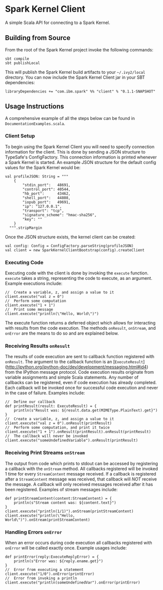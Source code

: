 # Spark Kernel Client

A simple Scala API for connecting to a Spark Kernel.

## Building from Source

From the root of the Spark Kernel project invoke the following commands: 
```
sbt compile
sbt publishLocal
```

This will publish the Spark Kernel build artifacts to your `~/.ivy2/local`
directory. You can now include the Spark Kernel Client jar in your SBT 
dependencies:

```
libraryDependencies += "com.ibm.spark" %% "client" % "0.1.1-SNAPSHOT"
```

## Usage Instructions

A comprehensive example of all the steps below can be found in 
`DocumentationExamples.scala`.

### Client Setup

To begin using the Spark Kernel Client you will need to specify connection 
information for the client. This is done by sending a JSON structure to 
TypeSafe's ConfigFactory. This connection information is printed whenever a 
Spark Kernel is started. An example JSON structure for the default config values
for the Spark Kernel would be:

```
val profileJSON: String = """
    {
        "stdin_port":   48691,
        "control_port": 40544,
        "hb_port":      43462,
        "shell_port":   44808,
        "iopub_port":   49691,
        "ip": "127.0.0.1",
        "transport": "tcp",
        "signature_scheme": "hmac-sha256",
        "key": ""
    }
  """.stripMargin
```

Once the JSON structure exists, the kernel client can be created:

```
val config: Config = ConfigFactory.parseString(profileJSON)
val client = new SparkKernelClientBootstrap(config).createClient
```

### Executing Code

Executing code with the client is done by invoking the `execute` function. 
`execute` takes a string, representing the code to execute, as an argument. 
Example executions include:
 
```
//  Create a variable, z, and assign a value to it
client.execute("val z = 0")
//  Perform some computation 
client.execute("1 + 1")
//  Print some message 
client.execute("println(\"Hello, World\")")
```

The execute function returns a deferred object which allows for interacting
with results from the code execution. The methods `onResult`, `onStream`, and 
`onError` are the means to do so and are explained below.

### Receiving Results `onResult`

The results of code execution are sent to callback function registered with
`onResult`. The argument to the callback function is an [`ExecuteResult`]
(http://ipython.org/ipython-doc/dev/development/messaging.html#id4) from the
IPython message protocol. Code execution results originate from variable 
assignments and simple Scala statements. Any number of callbacks can be 
registered, even if code execution has already completed. Each callback will be 
invoked once for successful code execution and never in the case of failure. 
Examples include:  

```
//  Define our callback
def printResult(result: ExecuteResult) = {
    println(s"Result was: ${result.data.get(MIMEType.PlainText).get}")
}
//  Create a variable, z, and assign a value to it
client.execute("val z = 0").onResult(printResult)
//  Perform some computation, and print it twice 
client.execute("1 + 1").onResult(printResult).onResult(printResult)
//  The callback will never be invoked 
client.execute("someUndefinedVariable").onResult(printResult)
```

### Receiving Print Streams `onStream`

The output from code which prints to stdout can be accessed by registering a 
callback with the `onStream` method. All callbacks registered will be invoked
1 time for every `StreamContent` message received. If a callback is registered
after a `StreamContent` message was received, that callback will *NOT* receive
the message. A callback will only received messages received after it has been 
registered. Examples of stream messages include:

```
def printStreamContent(content:StreamContent) = {
    println(s"Stream content was: ${content.text}")
}
client.execute("println(1/1)").onStream(printStreamContent)
client.execute("println(\"Hello, World\")").onStream(printStreamContent)
```

### Handling Errors `onError`
When an error occurs during code execution all callbacks registered with 
`onError` will be called exactly once. Example usages include:

```
def printError(reply:ExecuteReplyError) = {
    println(s"Error was: ${reply.ename.get}")
}
//  Error from executing a statement
client.execute("1/0").onError(printError)
//  Error from invoking a println
client.execute("println(someUndefinedVar").onError(printError)
```